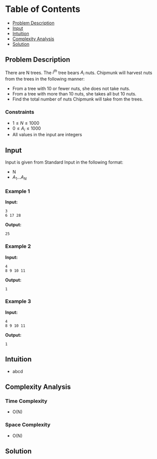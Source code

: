 # Table of Contents

- [Problem Description](#problem-description)
- [Input](#input)
- [Intuition](#intuition)
- [Complexity Analysis](#complexity-analysis)
- [Solution](#solution)

## Problem Description

There are N trees. The $i^{th}$ tree bears $A_i$ nuts. Chipmunk will harvest nuts from the trees in the following manner:

- From a tree with 10 or fewer nuts, she does not take nuts.
- From a tree with more than 10 nuts, she takes all but 10 nuts.
- Find the total number of nuts Chipmunk will take from the trees.

### Constraints

- $1 \leq N \leq 1000$
- $0 \leq A_i \leq 1000$
- All values in the input are integers

## Input

Input is given from Standard Input in the following format:

- N
- $A_1… A_N$

### Example 1

**Input:**

```plain
3
6 17 28
```

**Output:**

```plain
25
```

### Example 2

**Input:**

```plain
4
8 9 10 11
```

**Output:**

```plain
1
```

### Example 3

**Input:**

```plain
4
8 9 10 11
```

**Output:**

```plain
1
```

## Intuition

- abcd

## Complexity Analysis

### Time Complexity

- O(N)

### Space Complexity

- O(N)

## Solution

```C
```
